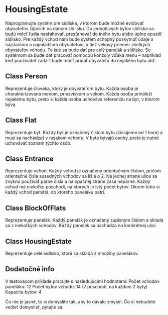 # HousingEstate

Naprogramujte systém pre sídliská, v ktorom bude možné evidovať obyvateľov žijúcich na danom sídlisku. Do jednotlivých bytov sídliska sa budú môcť ľudia nasťahovať, presťahovať do iného bytu alebo úplne opustiť sídlisko. Pre každý vchod nám bude systém schopný poskytnúť údaje o najstaršom a najmladšom obyvateľovi, a tiež vekový priemer všetkých obyvateľov vchodu. To isté sa bude dať pre celý panelák a sídlisko. So systémom sa bude dať pracovať pomocou konzoly vďaka menu – napríklad keď používateľ zadá 1 bude môcť pridať obyvateľa do nejakého bytu atď.

## Class Person
Reprezentuje človeka, ktorý je obyvateľom bytu. Každá osoba je charakterizovaná menom, priezviskom a vekom. Každá osoba prináleží nejakému bytu, preto si každá osoba uchováva referenciu na byt, v ktorom býva.

## Class Flat
Reprezentuje byt. Každý byt je označený číslom bytu (číslujeme od 1 hore) a musí sa nachádzať v nejakom vchode. V byte bývajú osoby, preto je nutné uchovávať zoznam týchto osôb.

## Class  Entrance
Reprezentuje vchod. Každý vchod je označený orientačným číslom, pričom orientačné čísla susedných vchodov sa líšia o 2. Na jednej strane ulice sa zvyknú používať párne čísla a na opačnej strane zasa nepárne. Každý vchod má niekoľko poschodí, na ktorých je istý počet bytov. Okrem toho si každý vchod pamätá, do ktorého paneláku patrí.

## Class BlockOfFlats
Reprezentuje panelák. Každý panelák je označený súpisným číslom a skladá sa z niekoľkých vchodov. Každý panelák sa nachádza na konkrétnej ulici.

## Class HousingEstate
Reprezentuje celé sídlisko, ktoré sa skladá z množiny panelákov.

## Dodatočné info
V testovacom príklade pracujte s nasledujúcimi hodnotami:
Počet vchodov paneláku: 12
Počet bytov vchodu: 14 (7 poschodí, na každom 2 byty)
Kapacita bytov: 4

Čo nie je jasné, to si domyslite tak, aby to dávalo zmysel. Čo si nebudete vedieť domyslieť, pýtajte sa.

